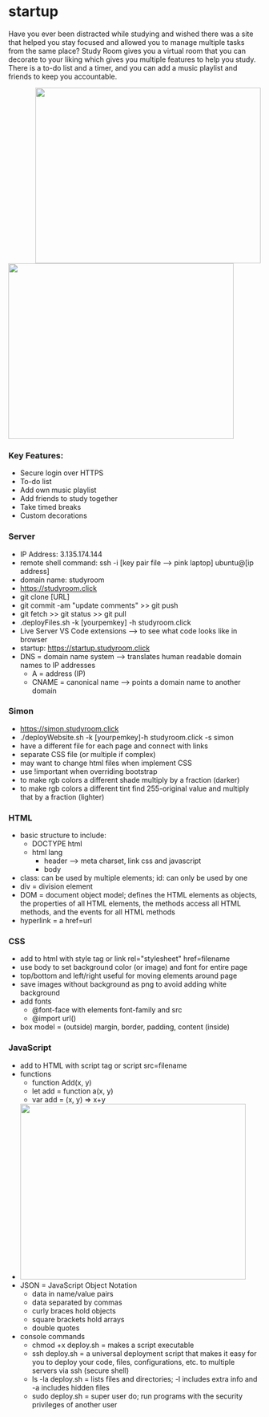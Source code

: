 # startup

Have you ever been distracted while studying and wished there was a site that helped you stay focused and allowed you to manage multiple tasks from the same place? Study Room gives you a virtual room that you can decorate to your liking which gives you multiple features to help you study. There is a to-do list and a timer, and you can add a music playlist and friends to keep you accountable.

<img src="https://user-images.githubusercontent.com/40433574/216184136-420f4b89-0c51-4729-bb92-129cbf18c49e.PNG" width="450" height="350" align="right">

<img src="https://user-images.githubusercontent.com/40433574/216184122-539ad270-98b3-41f6-b913-369976c68c6c.PNG" width="450" height="350">

### Key Features:
- Secure login over HTTPS
- To-do list
- Add own music playlist
- Add friends to study together
- Take timed breaks
- Custom decorations

### Server
- IP Address: 3.135.174.144
- remote shell command: ssh -i [key pair file --> pink laptop] ubuntu@[ip address]
- domain name: studyroom
- https://studyroom.click
- git clone [URL]
- git commit -am "update comments" >> git push
- git fetch >> git status >> git pull
- .deployFiles.sh -k [yourpemkey] -h studyroom.click
- Live Server VS Code extensions --> to see what code looks like in browser
- startup: https://startup.studyroom.click
- DNS = domain name system --> translates human readable domain names to IP addresses
  - A = address (IP)
  - CNAME = canonical name --> points a domain name to another domain


### Simon
- https://simon.studyroom.click
- ./deployWebsite.sh -k [yourpemkey]-h studyroom.click -s simon
- have a different file for each page and connect with links
- separate CSS file (or multiple if complex)
- may want to change html files when implement CSS
- use !important when overriding bootstrap
- to make rgb colors a different shade multiply by a fraction (darker)
- to make rgb colors a different tint find 255-original value and multiply that by a fraction (lighter)

### HTML
- basic structure to include:
  - DOCTYPE html
  - html lang
    - header --> meta charset, link css and javascript
    - body
- class: can be used by multiple elements; id: can only be used by one
- div = division element
- DOM = document object model; defines the HTML elements as objects, the properties of all HTML elements, the methods access all HTML methods, and the events for all HTML methods
- hyperlink = a href=url

### CSS
- add to html with style tag or link rel="stylesheet" href=filename
- use body to set background color (or image) and font for entire page
- top/bottom and left/right useful for moving elements around page
- save images without background as png to avoid adding white background
- add fonts
  - @font-face with elements font-family and src
  - @import url()
- box model = (outside) margin, border, padding, content (inside)

### JavaScript
- add to HTML with script tag or script src=filename
- functions
  - function Add(x, y)
  - let add = function a(x, y)
  - var add = (x, y) => x+y
- <img src="https://tec-refresh.com/wp-content/uploads/2021/03/regex-cheatsheet.jpg" width="450" height="350">
- JSON = JavaScript Object Notation
  - data in name/value pairs
  - data separated by commas
  - curly braces hold objects
  - square brackets hold arrays
  - double quotes
- console commands
  - chmod +x deploy.sh = makes a script executable
  - ssh deploy.sh = a universal deployment script that makes it easy for you to deploy your code, files, configurations, etc. to multiple servers via ssh (secure shell)
  - ls -la deploy.sh = lists files and directories; -l includes extra info and -a includes hidden files
  - sudo deploy.sh =  super user do; run programs with the security privileges of another user
